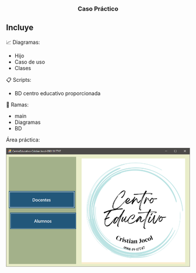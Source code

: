<h3 align="center">Caso Práctico</h3>

## Incluye

:chart_with_upwards_trend: Diagramas: 
* Hijo
* Caso de uso 
* Clases

:clipboard: Scripts: 
* BD centro educativo proporcionada

:deciduous_tree: Ramas: 
* main
* Diagramas
* BD

Área práctica: 

<img src="https://github.com/CristianJocol/Prototipo2P/blob/main/CapturacentroEdu.png"/>
